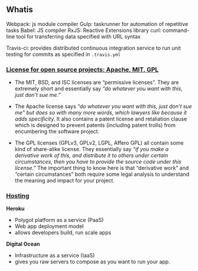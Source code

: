 ## Whatis
Webpack: js module compiler
Gulp: taskrunner for automation of repetitive tasks
Babel: JS compiler
RxJS: Reactive Extensions library
curl: command-line tool for transferring data specified with URL syntax


Travis-ci: provides distributed continuous integration service to run unit testing for commits as specified in `.travis.yml`

### [License for open source projects: Apache, MIT, GPL](https://exygy.com/which-license-should-i-use-mit-vs-apache-vs-gpl/)

+ The MIT, BSD, and ISC licenses are “permissive licenses”. They are extremely short and essentially say *“do whatever you want with this, just don’t sue me.”*

+ The Apache license says *“do whatever you want with this, just don’t sue me” but does so with many more words, which lawyers like because it adds specificity.* It also contains a patent license and retaliation clause which is designed to prevent patents (including patent trolls) from encumbering the software project.

+ The GPL licenses (GPLv3, GPLv2, LGPL, Affero GPL) all contain some kind of share-alike license. They essentially say *“if you make a derivative work of this, and distribute it to others under certain circumstances, then you have to provide the source code under this license.”* The important thing to know here is that “derivative work” and “certain circumstances” both require some legal analysis to understand the meaning and impact for your project.

### [Hosting](https://www.quora.com/What-is-better-Heroku-or-Digital-Ocean)

**Heroku**
+ Polygot platform as a service (PaaS)
+ Web app deployment model
+ allows developers build, run scale apps

**Digital Ocean**
+ Infrastructure as a service (IaaS)
+ gives you raw servers to compose as you want to run your app.